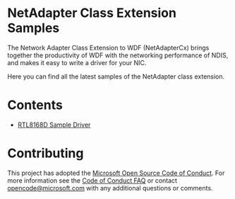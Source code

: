 # NetAdapter Class Extension Samples

The Network Adapter Class Extension to WDF (NetAdapterCx) brings together the productivity of WDF with the networking performance of NDIS, and makes it easy to write a driver for your NIC.

Here you can find all the latest samples of the NetAdapter class extension.

# Contents
- [RTL8168D Sample Driver](RtEthSample/README.md)

# Contributing

This project has adopted the [Microsoft Open Source Code of Conduct](https://opensource.microsoft.com/codeofconduct/). For more information see the [Code of Conduct FAQ](https://opensource.microsoft.com/codeofconduct/faq/) or contact [opencode@microsoft.com](mailto:opencode@microsoft.com) with any additional questions or comments.
